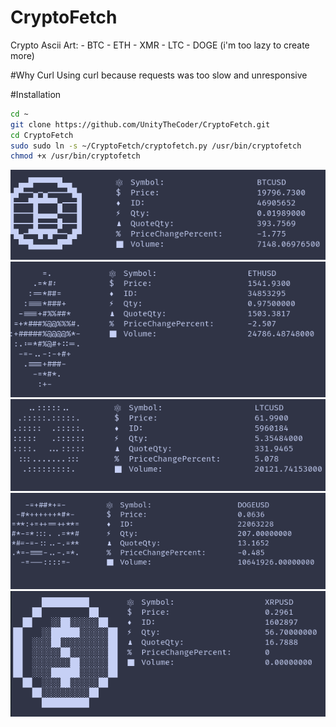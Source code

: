 # CryptoFetch
Crypto Ascii Art:
      - BTC
      - ETH
      - XMR
      - LTC
      - DOGE
 (i'm too lazy to create more)

#Why Curl
Using curl because requests was too slow and unresponsive

#Installation
```bash
cd ~
git clone https://github.com/UnityTheCoder/CryptoFetch.git
cd CryptoFetch
sudo sudo ln -s ~/CryptoFetch/cryptofetch.py /usr/bin/cryptofetch
chmod +x /usr/bin/cryptofetch
```


![Alt text](https://raw.githubusercontent.com/UnityTheCoder/CryptoFetch/main/assets/btcfetch.png)
![Alt text](https://raw.githubusercontent.com/UnityTheCoder/CryptoFetch/main/assets/ethfetch.png)
![Alt text](https://raw.githubusercontent.com/UnityTheCoder/CryptoFetch/main/assets/ltcfetch.png)
![Alt text](https://raw.githubusercontent.com/UnityTheCoder/CryptoFetch/main/assets/dogefetch.png)
![Alt text](https://raw.githubusercontent.com/UnityTheCoder/CryptoFetch/main/assets/xrpfetch.png)
